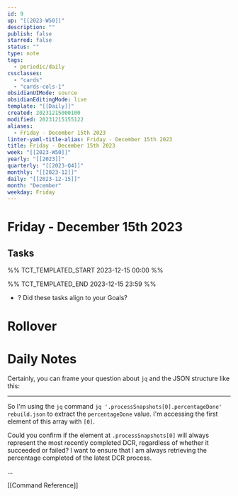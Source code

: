 ```yaml
---
id: 9
up: "[[2023-W50]]"
description: ""
publish: false
starred: false
status: ""
type: note
tags:
  - periodic/daily
cssclasses:
  - "cards"
  - "cards-cols-1"
obsidianUIMode: source
obsidianEditingMode: live
template: "[[Daily]]"
created: 20231215000100
modified: 20231215155122
aliases:
  - Friday - December 15th 2023
linter-yaml-title-alias: Friday - December 15th 2023
title: Friday - December 15th 2023
week: "[[2023-W50]]"
yearly: "[[2023]]"
quarterly: "[[2023-Q4]]"
monthly: "[[2023-12]]"
daily: "[[2023-12-15]]"
month: "December"
weekday: Friday
---
```


# Friday - December 15th 2023

## Tasks

%% TCT_TEMPLATED_START 2023-12-15 00:00 %%

%% TCT_TEMPLATED_END 2023-12-15 23:59 %%
- ? Did these tasks align to your Goals?

# Rollover

# Daily Notes


Certainly, you can frame your question about `jq` and the JSON structure like this:

---

So I'm using the `jq` command `jq '.processSnapshots[0].percentageDone' rebuild.json` to extract the `percentageDone` value. I'm accessing the first element of this array with `[0]`.

Could you confirm if the element at `.processSnapshots[0]` will always represent the most recently completed DCR, regardless of whether it succeeded or failed? I want to ensure that I am always retrieving the percentage completed of the latest DCR process.


…



[[Command Reference]]
